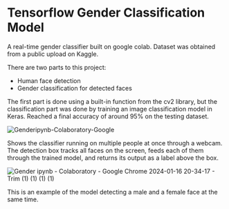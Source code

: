 # Tensorflow Gender Classification Model

A real-time gender classifier built on google colab. Dataset was obtained from a public upload on Kaggle.

There are two parts to this project:
* Human face detection
* Gender classification for detected faces

The first part is done using a built-in function from the cv2 library, but the classification part was done by training an image classification model in Keras. Reached a final accuracy of around 95% on the testing dataset.

![Genderipynb-Colaboratory-Google](https://github.com/Jaeyoung0209/GenderClassify/assets/112497692/10a3b0ca-a7c0-4e9a-bb26-c48573a8ffbd)

Shows the classifier running on multiple people at once through a webcam. The detection box tracks all faces on the screen, feeds each of them through the trained model, and returns its output as a label above the box.

![Gender ipynb - Colaboratory - Google Chrome 2024-01-16 20-34-17 - Trim (1) (1) (1) (1)](https://github.com/Jaeyoung0209/GenderClassify/assets/112497692/49b6c673-a72d-41c4-b8e9-5b9110ca6191)


This is an example of the model detecting a male and a female face at the same time.

